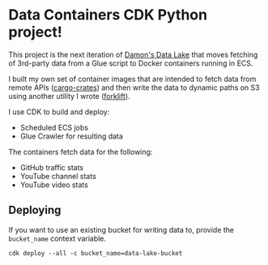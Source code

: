 
# Data Containers CDK Python project!

This project is the next iteration of [Damon's Data Lake](https://github.com/dacort/damons-data-lake) that moves fetching of 3rd-party data from a Glue script to Docker containers running in ECS.

I built my own set of container images that are intended to fetch data from remote APIs ([cargo-crates](https://github.com/dacort/cargo-crates)) and then write the data to dynamic paths on S3 using another utility I wrote ([forklift](https://github.com/dacort/forklift)).

I use CDK to build and deploy:
- Scheduled ECS jobs
- Glue Crawler for resulting data

The containers fetch data for the following:
- GitHub traffic stats
- YouTube channel stats
- YouTube video stats 

## Deploying

If you want to use an existing bucket for writing data to, provide the `bucket_name` context variable.

```shell
cdk deploy --all -c bucket_name=data-lake-bucket
```